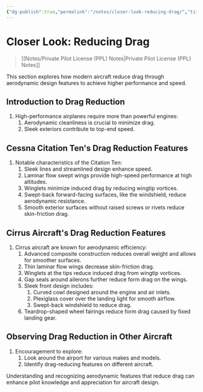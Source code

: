 ```yaml
---
{"dg-publish":true,"permalink":"/notes/closer-look-reducing-drag/","title":"Closer Look: Reducing Drag","tags":["aviation","classnotes"]}
---
```



# Closer Look: Reducing Drag
> [[Notes/Private Pilot License (PPL) Notes\|Private Pilot License (PPL) Notes]]

This section explores how modern aircraft reduce drag through aerodynamic design features to achieve higher performance and speed.

## Introduction to Drag Reduction

1. High-performance airplanes require more than powerful engines:
    1. Aerodynamic cleanliness is crucial to minimize drag.
    2. Sleek exteriors contribute to top-end speed.

## Cessna Citation Ten's Drag Reduction Features

1. Notable characteristics of the Citation Ten:
    1. Sleek lines and streamlined design enhance speed.
    2. Laminar flow swept wings provide high-speed performance at high altitudes.
    3. Winglets minimize induced drag by reducing wingtip vortices.
    4. Swept-back forward-facing surfaces, like the windshield, reduce aerodynamic resistance.
    5. Smooth exterior surfaces without raised screws or rivets reduce skin-friction drag.

## Cirrus Aircraft's Drag Reduction Features

1. Cirrus aircraft are known for aerodynamic efficiency:
    1. Advanced composite construction reduces overall weight and allows for smoother surfaces.
    2. Thin laminar flow wings decrease skin-friction drag.
    3. Winglets at the tips reduce induced drag from wingtip vortices.
    4. Gap seals around ailerons further reduce form drag on the wings.
    5. Sleek front design includes:
        1. Curved cowl designed around the engine and air inlets.
        2. Plexiglass cover over the landing light for smooth airflow.
        3. Swept-back windshield to reduce drag.
    6. Teardrop-shaped wheel fairings reduce form drag caused by fixed landing gear.

## Observing Drag Reduction in Other Aircraft

1. Encouragement to explore:
    1. Look around the airport for various makes and models.
    2. Identify drag-reducing features on different aircraft.

Understanding and recognizing aerodynamic features that reduce drag can enhance pilot knowledge and appreciation for aircraft design.
